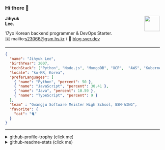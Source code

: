 ### Hi there 👋
<img src="https://github.githubassets.com/images/mona-loading-default.gif" width="50px" align="right">
</a>

**Jihyuk\
Lee.**

17yo Korean backend programmer & DevOps Starter.\
✉️ mailto:s23066@gsm.hs.kr
/ 
🔗 [blog.sver.dev](https://blog.sver.dev)

---

```json
{
  "name": "Jihyuk Lee",
  "birthYear": 2007,
  "techStack": ["Python", "Node.js", "MongoDB", "OCP",  "AWS", "Kubernetes"],
  "locale": "ko-KR, Korea",
  "preferLanguages": [
    { "name": "Python", "percent": 50 },
    { "name": "JavaScript", "percent": 30.41 },
    { "name": "Java", "percent": 10.59 },
    { "name": "TypeScript", "percent": 9 }
  ],
  "team" : "Gwangju Software Meister High School, GSM-AING",
  "favorite": {
    "cat": "🐈"
  }
}
```
---
<details>
  <summary>github-profile-trophy (click me)</summary>
  
![](https://github-profile-trophy.vercel.app/?username=withJihyuk&row=1&column=8&theme=nord)
  
</details>
<details>
  <summary>github-readme-stats (click me)</summary>
  
<!--START_SECTION:waka-->
![Code Time](http://img.shields.io/badge/Code%20Time-294%20hrs%2021%20mins-blue)

![Lines of code](https://img.shields.io/badge/%EC%A0%80%EB%8A%94%20%EC%97%AC%ED%83%9C%EA%B9%8C%EC%A7%80%20-275.9%20thousand%20%EC%A4%84%EC%9D%98%20%EC%BD%94%EB%93%9C%EB%A5%BC%20%EC%9E%91%EC%84%B1%ED%96%88%EC%96%B4%EC%9A%94.-blue)

**저는 저녁형 인간이에요. 🦉** 

```text
🌞 아침                     63 commits          ███░░░░░░░░░░░░░░░░░░░░░░   10.41 % 
🌆 낮　                     195 commits         ████████░░░░░░░░░░░░░░░░░   32.23 % 
🌃 저녁                     253 commits         ██████████░░░░░░░░░░░░░░░   41.82 % 
🌙 밤　                     94 commits          ████░░░░░░░░░░░░░░░░░░░░░   15.54 % 
```


📊 **저는 이번주를 이렇게 시간을 보냈어요.** 

```text
🕑︎ Timezone: Asia/Seoul

💬 프로그래밍 언어들: 
TypeScript               1 hr 8 mins         █████████░░░░░░░░░░░░░░░░   35.79 % 
Other                    29 mins             ████░░░░░░░░░░░░░░░░░░░░░   15.41 % 
Markdown                 26 mins             ███░░░░░░░░░░░░░░░░░░░░░░   13.77 % 
JavaScript               23 mins             ███░░░░░░░░░░░░░░░░░░░░░░   12.41 % 
Dart                     12 mins             ██░░░░░░░░░░░░░░░░░░░░░░░   06.54 % 

🔥 에디터들: 
VS Code                  3 hrs 10 mins       █████████████████████████   100.00 % 

💻 운영 체제들: 
Mac                      3 hrs 10 mins       █████████████████████████   100.00 % 
```


 Last Updated on 21/04/2024 18:38:01 UTC
<!--END_SECTION:waka-->

</details>

</div>

